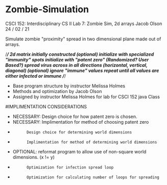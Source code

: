 # Zombie-Simulation

CSCI 152: Interdisciplinary CS II
Lab 7: Zombie Sim, 2d arrays
Jacob Olson
24 / 02 / 21

Simulate zombie "proximity" spread in two dimensional plane made out of arrays.

/*****************************************************/
2d matrix initially constructed
(optional) initialize with specialized "immunity" spots
initialize with "patent zero" (Randomized? User Based?)
spread virus across in all directions (horizontal, vertical, diagonal)
(optional) ignore "immune" values
repeat until all values are either infected or immune
/*****************************************************/




* Base program structure by instructor Melissa Holmes
* Methods and optimization by Jacob Olson
* Assigned by instructor Melissa Holmes for lab for CSCI 152 java Class



#IMPLIMENTATION CONSIDERATIONS

- NECESSARY: Design choice for how patent zero is chosen.
- NECESSARY: Implimentation for method of choosing patent zero
-           Design choice for determining world dimensions
-           Implimentation for method of determining world dimensions
- OPTIONAL:  reformat program to allow use of non-square world dimensions. (x != y)
-           Optimization for infection spread loop
-           Optimization for calculating number of loops for spreading


